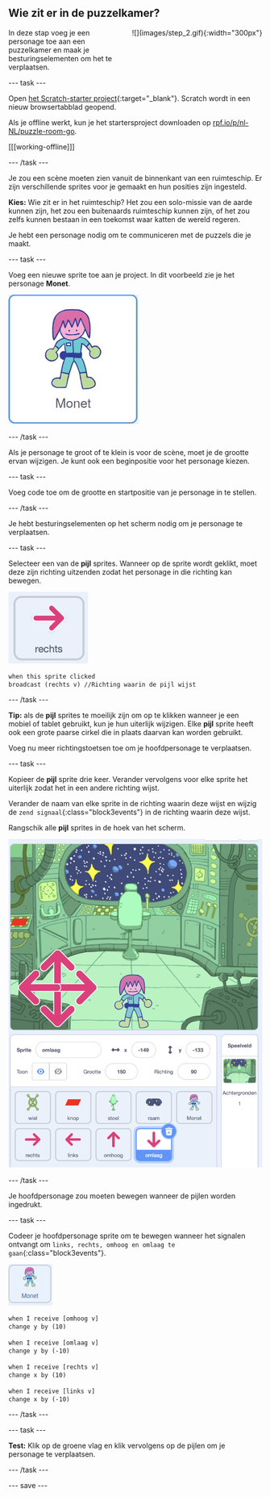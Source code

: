 ## Wie zit er in de puzzelkamer?

<div style="display: flex; flex-wrap: wrap">
<div style="flex-basis: 200px; flex-grow: 1; margin-right: 15px;">
In deze stap voeg je een personage toe aan een puzzelkamer en maak je besturingselementen om het te verplaatsen.
</div>
<div>
![](images/step_2.gif){:width="300px"}
</div>
</div>

--- task ---

Open [het Scratch-starter project](https://scratch.mit.edu/projects/740768934/editor/){:target="_blank"}. Scratch wordt in een nieuw browsertabblad geopend.

Als je offline werkt, kun je het startersproject downloaden op [rpf.io/p/nl-NL/puzzle-room-go](https://rpf.io/p/nl-NL/puzzle-room-go).

[[[working-offline]]]

--- /task ---

Je zou een scène moeten zien vanuit de binnenkant van een ruimteschip. Er zijn verschillende sprites voor je gemaakt en hun posities zijn ingesteld.

**Kies:** Wie zit er in het ruimteschip? Het zou een solo-missie van de aarde kunnen zijn, het zou een buitenaards ruimteschip kunnen zijn, of het zou zelfs kunnen bestaan in een toekomst waar katten de wereld regeren.

Je hebt een personage nodig om te communiceren met de puzzels die je maakt.

--- task ---

Voeg een nieuwe sprite toe aan je project. In dit voorbeeld zie je het personage **Monet**.

![Geanimeerde gif van de Monet sprite van Scratch.](images/monet.gif)

--- /task ---

Als je personage te groot of te klein is voor de scène, moet je de grootte ervan wijzigen. Je kunt ook een beginpositie voor het personage kiezen.

--- task ---

Voeg code toe om de grootte en startpositie van je personage in te stellen.

--- /task ---

Je hebt besturingselementen op het scherm nodig om je personage te verplaatsen.

--- task ---

Selecteer een van de **pijl** sprites. Wanneer op de sprite wordt geklikt, moet deze zijn richting uitzenden zodat het personage in die richting kan bewegen.

![Pijl sprite.](images/arrow-sprite.png)

```blocks3
when this sprite clicked
broadcast (rechts v) //Richting waarin de pijl wijst
```

--- /task ---

**Tip:** als de **pijl** sprites te moeilijk zijn om op te klikken wanneer je een mobiel of tablet gebruikt, kun je hun uiterlijk wijzigen. Elke **pijl** sprite heeft ook een grote paarse cirkel die in plaats daarvan kan worden gebruikt.

Voeg nu meer richtingstoetsen toe om je hoofdpersonage te verplaatsen.

--- task ---

Kopieer de **pijl** sprite drie keer. Verander vervolgens voor elke sprite het uiterlijk zodat het in een andere richting wijst.

Verander de naam van elke sprite in de richting waarin deze wijst en wijzig de `zend signaal`{:class="block3events"} in de richting waarin deze wijst.

Rangschik alle **pijl** sprites in de hoek van het scherm.

![De ruimte scene met vier pijlen in de linkerbenedenhoek, die naar de kompasrichtingen wijzen.](images/arrows.png)

--- /task ---

Je hoofdpersonage zou moeten bewegen wanneer de pijlen worden ingedrukt.

--- task ---

Codeer je hoofdpersonage sprite om te bewegen wanneer het signalen ontvangt om `links, rechts, omhoog en omlaag te gaan`{:class="block3events"}.

![Monet sprite.](images/monet-sprite.png)

```blocks3
when I receive [omhoog v]
change y by (10)

when I receive [omlaag v]
change y by (-10)

when I receive [rechts v]
change x by (10)

when I receive [links v]
change x by (-10)
```

--- /task ---

--- task ---

**Test:** Klik op de groene vlag en klik vervolgens op de pijlen om je personage te verplaatsen.

--- /task ---


--- save ---
